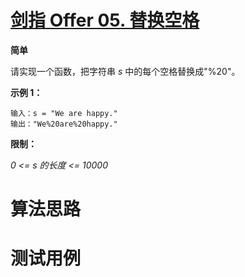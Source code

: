 # [剑指 Offer 05. 替换空格][cnTitle]

**简单**

请实现一个函数，把字符串  *s*  中的每个空格替换成"%20"。



**示例 1：** 

```
输入：s = "We are happy."
输出："We%20are%20happy."
```



**限制：** 

 *0 <= s 的长度 <= 10000* 




# 算法思路

# 测试用例
```
```

[cnTitle]: https://leetcode-cn.com/problems/ti-huan-kong-ge-lcof/
